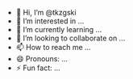 - 👋 Hi, I’m @tkzgski
- 👀 I’m interested in ...
- 🌱 I’m currently learning ...
- 💞️ I’m looking to collaborate on ...
- 📫 How to reach me ...
- 😄 Pronouns: ...
- ⚡ Fun fact: ...

<!---
tkzgski/tkzgski is a ✨ special ✨ repository because its `README.md` (this file) appears on your GitHub profile.
You can click the Preview link to take a look at your changes.
--->
